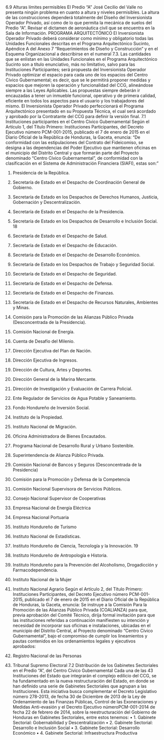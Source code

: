 6.9 Alturas límites permisibles
El Predio “A” José Cecilio del Valle no presenta ningún problema en cuanto a altura y niveles
permisibles. La altura de las construcciones dependerá totalmente del Diseño del Inversionista
Operador Privado, así como de lo que permita la mecánica de suelos del Predio “A”. Revisar el
dictamen de aeronáutica civil que se encuentra en la Sala de Información.
PROGRAMA ARQUITECTÓNICO
El Inversionista Operador Privado deberá considerar como mínimo y obligatorio todas las Unidades
Funcionales descritas en el Programa Arquitectónico Sucinto, Apéndice A del Anexo 7
“Requerimientos de Diseño y Construcción” y en el Esquema Organizacional a describirse en el
numeral 7.3.
Las cantidades que se enlistan en las Unidades Funcionales en el Programa Arquitectónico Sucinto
son a título enunciativo, más no limitativo, salvo para las Instituciones Participantes; será propuesta
del Inversionista Operador Privado optimizar el espacio para cada uno de los espacios del Centro
Cívico Gubernamental; es decir, que se le permitirá proponer medidas y espacios que mejoren la
operación y funcionalidad del CCG, alineándose siempre a las Leyes Aplicables. Las propuestas
siempre deberán ir encauzadas a tener un inmueble funcional, operativo y de primera calidad,
eficiente en todos los aspectos para el usuario y los trabajadores del mismo.
El Inversionista Operador Privado perfeccionará el Programa Arquitectónico presentado en su
Propuesta Técnica, el cual será acordado y aprobado por la Contratante del CCG para definir la
versión final.
7.1 Instituciones participantes en el Centro Cívico Gubernamental
Según el Artículo 1, del Título Primero: Instituciones Participantes, del Decreto Ejecutivo número
PCM-001-2015, publicado el 7 de enero de 2015 en el Diario Oficial de la República de Honduras,
la Gaceta, enuncia:
“De conformidad con las estipulaciones del Contrato del Fideicomiso, se designa a las
dependencias del Poder Ejecutivo que mantienen oficinas en el municipio del Distrito Central y que
formarán parte del Proyecto denominado “Centro Cívico Gubernamental”, de conformidad con la
clasificación en el Sistema de Administración Financiera (SIAFI), estas son:”
1. Presidencia de la República.
2. Secretaría de Estado en el Despacho de Coordinación General de Gobierno.
3. Secretaría de Estado en los Despachos de Derechos Humanos, Justicia, Gobernación y
Descentralización.
4. Secretaría de Estado en el Despacho de la Presidencia.
5. Secretaría de Estado en los Despachos de Desarrollo e Inclusión Social.
18

6. Secretaría de Estado en el Despacho de Salud.
7. Secretaría de Estado en el Despacho de Educación.
8. Secretaría de Estado en el Despacho de Desarrollo Económico.
9. Secretaría de Estado en los Despachos de Trabajo y Seguridad Social.
10. Secretaría de Estado en el Despacho de Seguridad.
11. Secretaría de Estado en el Despacho de Defensa.
12. Secretaría de Estado en el Despacho de Finanzas.
13. Secretaría de Estado en el Despacho de Recursos Naturales, Ambientes y Minas.
14. Comisión para la Promoción de las Alianzas Público Privada (Desconcentrada de la
Presidencia).
15. Comisión Nacional de Energía.
16. Cuenta de Desafío del Milenio.
17. Dirección Ejecutiva del Plan de Nación.
18. Dirección Ejecutiva de Ingresos.
19. Dirección de Cultura, Artes y Deportes.
20. Dirección General de la Marina Mercante.
21. Dirección de Investigación y Evaluación de Carrera Policial.
22. Ente Regulador de Servicios de Agua Potable y Saneamiento.
23. Fondo Hondureño de Inversión Social.
24. Instituto de la Propiedad.
25. Instituto Nacional de Migración.
26. Oficina Administradora de Bienes Encautados.
27. Programa Nacional de Desarrollo Rural y Urbano Sostenible.
28. Superintendencia de Alianza Público Privada.
29. Comisión Nacional de Bancos y Seguros (Desconcentrada de la Presidencia)
30. Comisión para la Promoción y Defensa de la Competencia
31. Comisión Nacional Supervisora de Servicios Públicos.
32. Consejo Nacional Supervisor de Cooperativas
33. Empresa Nacional de Energía Eléctrica
34. Empresa Nacional Portuaria
35. Instituto Hondureño de Turismo
36. Instituto Nacional de Estadísticas.
37. Instituto Hondureño de Ciencia, Tecnología y la Innovación.
19

38. Instituto Hondureño de Antropología e Historia.
39. Instituto Hondureño para la Prevención del Alcoholismo, Drogadicción y
Farmacodependencia.
40. Instituto Nacional de la Mujer
41. Instituto Nacional Agrario
Según el Artículo 2, del Título Primero: Instituciones Participantes, del Decreto Ejecutivo número
PCM-001-2015, publicado el 7 de enero de 2015 en el Diario Oficial de la República de Honduras,
la Gaceta, enuncia:
Se instruye a la Comisión Para la Promoción de las Alianzas Público Privada (COALIANZA) para
que, previa aprobación del Comité Técnico, dirija formal invitación para que las instituciones
referidas a continuación manifiesten su intención y necesidad de incorporar sus oficinas e
instalaciones, ubicadas en el municipio del Distrito Central, al Proyecto denominado “Centro Cívico
Gubernamental”, bajo el compromiso de cumplir los lineamientos y pautas contenidos en los
ordenamientos legales y ejecutivos aprobados:
1. Registro Nacional de las Personas
2. Tribunal Supremo Electoral
7.2 Distribución de los Gabinetes Sectoriales en el Predio “A”, del Centro Cívico
Gubernamental
Cada una de las 43 Instituciones del Estado que integrarán el complejo edilicio del CCG, se ha
fundamentado en la nueva restructuración del Estado, en donde se han definido una serie de
Gabinetes Sectoriales que agrupan a las Instituciones. Esta iniciativa busca complementar el
Decreto Legislativo número 278-2013, de fecha 30 de Diciembre de 2013 de la Ley de Ordenamiento
de las Finanzas Públicas, Control de las Exoneraciones y Medidas Anti-evasión y el Decreto
Ejecutivo númeroPCM-001-2014 de fecha 22 de febrero de 2014, sobre la reestructuración del
Gobierno de Honduras en Gabinetes Sectoriales, entre estos tenemos:
• 1. Gabinete Sectorial: Gobernabilidad y Descentralización
• 2. Gabinete Sectorial: Desarrollo e Inclusión Social
• 3. Gabinete Sectorial: Desarrollo Económico
• 4. Gabinete Sectorial: Infraestructura Productiva

